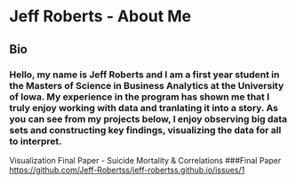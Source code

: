 # Jeff Roberts - About Me

## **Bio**
### Hello, my name is Jeff Roberts and I am a first year student in the Masters of Science in Business Analytics at the University of Iowa. My experience in the program has shown me that I truly enjoy working with data and tranlating it into a story. As you can see from my projects below, I enjoy observing big data sets and constructing key findings, visualizing the data for all to interpret. 




Visualization Final Paper - Suicide Mortality & Correlations
###Final Paper https://github.com/Jeff-Robertss/jeff-robertss.github.io/issues/1
